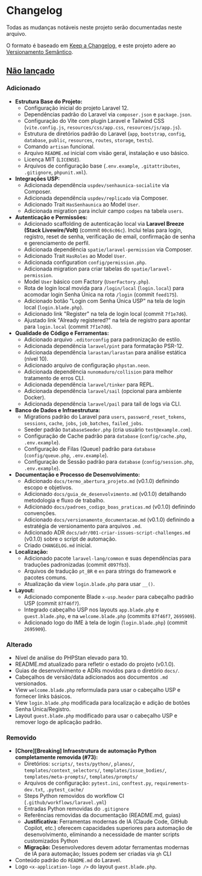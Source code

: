 # Changelog

Todas as mudanças notáveis neste projeto serão documentadas neste arquivo.

O formato é baseado em [Keep a Changelog](https://keepachangelog.com/pt-BR/1.1.0/),
e este projeto adere ao [Versionamento Semântico](https://semver.org/lang/pt-BR/v2.0.0.html).

## [Não lançado]

### Adicionado

*   **Estrutura Base do Projeto:**
    *   Configuração inicial do projeto Laravel 12.
    *   Dependências padrão do Laravel via `composer.json` e `package.json`.
    *   Configuração do Vite com plugin Laravel e Tailwind CSS (`vite.config.js`, `resources/css/app.css`, `resources/js/app.js`).
    *   Estrutura de diretórios padrão do Laravel (`app`, `bootstrap`, `config`, `database`, `public`, `resources`, `routes`, `storage`, `tests`).
    *   Comando `artisan` funcional.
    *   Arquivo `README.md` inicial com visão geral, instalação e uso básico.
    *   Licença MIT (`LICENSE`).
    *   Arquivos de configuração base (`.env.example`, `.gitattributes`, `.gitignore`, `phpunit.xml`).
*   **Integrações USP:**
    *   Adicionada dependência `uspdev/senhaunica-socialite` via Composer.
    *   Adicionada dependência `uspdev/replicado` via Composer.
    *   Adicionado Trait `HasSenhaunica` ao Model `User`.
    *   Adicionada migration para incluir campo `codpes` na tabela `users`.
*   **Autenticação e Permissões:**
    *   Adicionado scaffolding de autenticação local via **Laravel Breeze (Stack Livewire/Volt)** (commit `00c6c06c`). Inclui telas para login, registro, reset de senha, verificação de email, confirmação de senha e gerenciamento de perfil.
    *   Adicionada dependência `spatie/laravel-permission` via Composer.
    *   Adicionado Trait `HasRoles` ao Model `User`.
    *   Adicionada configuration `config/permission.php`.
    *   Adicionada migration para criar tabelas do `spatie/laravel-permission`.
    *   Model `User` básico com Factory (`UserFactory.php`).
    *   Rota de login local movida para `/login/local` (`login.local`) para acomodar login Senha Única na rota `/login` (commit `feed175`).
    *   Adicionado botão "Login com Senha Única USP" na tela de login local (`login.blade.php`).
    *   Adicionado link "Register" na tela de login local (commit `7f1e7d6`).
    *   Ajustado link "Already registered?" na tela de registro para apontar para `login.local` (commit `7f1e7d6`).
*   **Qualidade de Código e Ferramentas:**
    *   Adicionado arquivo `.editorconfig` para padronização de estilo.
    *   Adicionada dependência `laravel/pint` para formatação PSR-12.
    *   Adicionada dependência `larastan/larastan` para análise estática (nível 10).
    *   Adicionado arquivo de configuração `phpstan.neon`.
    *   Adicionada dependência `nunomaduro/collision` para melhor tratamento de erros CLI.
    *   Adicionada dependência `laravel/tinker` para REPL.
    *   Adicionada dependência `laravel/sail` (opcional para ambiente Docker).
    *   Adicionada dependência `laravel/pail` para tail de logs via CLI.
*   **Banco de Dados e Infraestrutura:**
    *   Migrations padrão do Laravel para `users`, `password_reset_tokens`, `sessions`, `cache`, `jobs`, `job_batches`, `failed_jobs`.
    *   Seeder padrão `DatabaseSeeder.php` (cria usuário `test@example.com`).
    *   Configuração de Cache padrão para `database` (`config/cache.php`, `.env.example`).
    *   Configuração de Filas (Queue) padrão para `database` (`config/queue.php`, `.env.example`).
    *   Configuração de Sessão padrão para `database` (`config/session.php`, `.env.example`).
*   **Documentação e Processo de Desenvolvimento:**
    *   Adicionado `docs/termo_abertura_projeto.md` (v0.1.0) definindo escopo e objetivos.
    *   Adicionado `docs/guia_de_desenvolvimento.md` (v0.1.0) detalhando metodologia e fluxo de trabalho.
    *   Adicionado `docs/padroes_codigo_boas_praticas.md` (v0.1.0) definindo convenções.
    *   Adicionado `docs/versionamento_documentacao.md` (v0.1.0) definindo a estratégia de versionamento para arquivos `.md`.
    *   Adicionado ADR `docs/adr/001-criar-issues-script-challenges.md` (v0.1.0) sobre o script de automação.
    *   Criado `CHANGELOG.md` inicial.
*   **Localização:**
    *   Adicionado pacote `laravel-lang/common` e suas dependências para traduções padronizadas (commit `d097fb3`).
    *   Arquivos de tradução `pt_BR` e `en` para strings do framework e pacotes comuns.
    *   Atualização da view `login.blade.php` para usar `__()`.
*   **Layout:**
    *   Adicionado componente Blade `x-usp.header` para cabeçalho padrão USP (commit `87f46f7`).
    *   Integrado cabeçalho USP nos layouts `app.blade.php` e `guest.blade.php`, e na `welcome.blade.php` (commits `87f46f7`, `2695909`).
    *   Adicionado logo do IME à tela de login (`login.blade.php`) (commit `2695909`).

### Alterado
*   Nível de análise do PHPStan elevado para 10.
*   README.md atualizado para refletir o estado do projeto (v0.1.0).
*   Guias de desenvolvimento e ADRs movidos para o diretório `docs/`.
*   Cabeçalhos de versão/data adicionados aos documentos `.md` versionados.
*   View `welcome.blade.php` reformulada para usar o cabeçalho USP e fornecer links básicos.
*   View `login.blade.php` modificada para localização e adição de botões Senha Única/Registro.
*   Layout `guest.blade.php` modificado para usar o cabeçalho USP e remover logo de aplicação padrão.

### Removido

*   **[Chore][Breaking] Infraestrutura de automação Python completamente removida (#73):**
    *   Diretórios: `scripts/`, `tests/python/`, `planos/`, `templates/context_selectors/`, `templates/issue_bodies/`, `templates/meta-prompts/`, `templates/prompts/`
    *   Arquivos de configuração: `pytest.ini`, `conftest.py`, `requirements-dev.txt`, `.pytest_cache/`
    *   Steps Python removidos do workflow CI (`.github/workflows/laravel.yml`)
    *   Entradas Python removidas do `.gitignore`
    *   Referências removidas da documentação (README.md, guias)
    *   **Justificativa:** Ferramentas modernas de IA (Claude Code, GitHub Copilot, etc.) oferecem capacidades superiores para automação de desenvolvimento, eliminando a necessidade de manter scripts customizados Python
    *   **Migração:** Desenvolvedores devem adotar ferramentas modernas de IA para automação; Issues podem ser criadas via `gh` CLI
*   Conteúdo padrão do `README.md` do Laravel.
*   Logo `<x-application-logo />` do layout `guest.blade.php`.

[Não lançado]: https://github.com/ime-usp-br/laravel_12_starter_kit/compare/HEAD